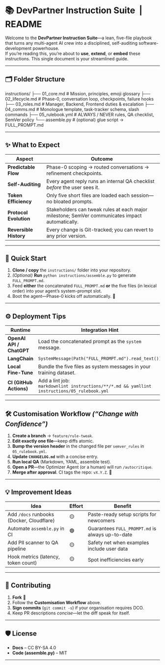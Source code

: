 # 📚 DevPartner Instruction Suite &nbsp;|&nbsp; **README**

Welcome to the **DevPartner Instruction Suite**—a lean, five-file playbook that turns any multi-agent AI crew into a disciplined, self-auditing software-development powerhouse.  
If you’re reading this, you’re about to **use**, **extend**, or **embed** these instructions. This single document is your streamlined guide.

---

## 🗂️ Folder Structure

instructions/
├── 01_core.md # Mission, principles, emoji glossary
├── 02_lifecycle.md # Phase-0, conversation loop, checkpoints, failure hooks
├── 03_roles.md # Manager, Backend, Frontend duties & escalation
├── 04_comms.md # Monologue template, task-tracker schema, slash commands
├── 05_rulebook.yml # ALWAYS / NEVER rules, QA checklist, SemVer policy
└── assemble.py # (optional) glue script → FULL_PROMPT.md


---

## ✨ What to Expect

| Aspect               | Outcome                                                                                           |
|----------------------|----------------------------------------------------------------------------------------------------|
| **Predictable Flow** | Phase-0 scoping → routed conversations → refinement checkpoints.                                   |
| **Self-Auditing**    | Every agent reply runs an internal QA checklist *before* the user sees it.                         |
| **Token Efficiency** | Only five short files are loaded each session—no bloated prompts.                                  |
| **Protocol Evolution** | Stakeholders can tweak rules at each major milestone; SemVer communicates impact automatically. |
| **Reversible History** | Every change is Git-tracked; you can revert to any prior version.                                |

---

## 🚀 Quick Start

1. **Clone / copy** the `instructions/` folder into your repository.  
2. *(Optional)* **Run** `python instructions/assemble.py` to generate `FULL_PROMPT.md`.  
3. Feed **either** the concatenated `FULL_PROMPT.md` **or** the five files (in lexical order) into your agent’s system-prompt slot.  
4. Boot the agent—Phase-0 kicks off automatically. 🎉

---

## ⚙️ Deployment Tips

| Runtime                 | Integration Hint                                                                                           |
|-------------------------|-------------------------------------------------------------------------------------------------------------|
| **OpenAI API / ChatGPT**| Load the concatenated prompt as the `system` message.                                                       |
| **LangChain**           | `SystemMessage(Path("FULL_PROMPT.md").read_text())`                                                         |
| **Local Fine-Tune**     | Bundle the five files as system messages in your training dataset.                                         |
| **CI (GitHub Actions)** | Add a lint job:<br>`markdownlint instructions/**/*.md && yamllint instructions/05_rulebook.yml`             |

---

## 🛠️ Customisation Workflow  *(“Change with Confidence”)*

1. **Create a branch** → `feature/rule-tweak`.  
2. **Edit exactly one file**—keep diffs atomic.  
3. **Bump the version header** in the changed file per `semver_rules` in `05_rulebook.yml`.  
4. **Update `CHANGELOG.md`** with a concise entry.  
5. **Run local QA** (Markdown, YAML, assemble test).  
6. **Open a PR**—the Optimizer Agent (or a human) will run `/autocritique`.  
7. **Merge after approval**. CI tags the repo: `vX.Y.Z`. 🚀

---

## 💡 Improvement Ideas

| Idea                                         | Effort | Benefit                                           |
|----------------------------------------------|--------|---------------------------------------------------|
| Add `/docs` runbooks (Docker, Cloudflare)    | 🟡     | Paste-ready setup scripts for newcomers           |
| Automate `assemble.py` in CI                 | 🟢     | Guarantees `FULL_PROMPT.md` is always up-to-date  |
| Add PII scanner to QA pipeline               | 🟡     | Safety net when examples include user data        |
| Hook metrics (latency, token count)          | 🟡     | Spot inefficiencies early                         |

---

## 🤝 Contributing

1. **Fork** 🍴  
2. Follow the **Customisation Workflow** above.  
3. **Sign commits** (`git commit -s`) if your organisation requires DCO.  
4. Keep PR descriptions *concise*—let the diff speak for itself.

---

## 🛡️ License

* **Docs** – CC BY-SA 4.0  
* **Code (assemble.py)** – MIT

---
